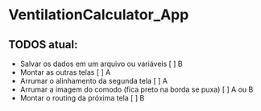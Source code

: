 # VentilationCalculator_App

## TODOS atual:

* Salvar os dados em um arquivo ou variáveis [ ] B
* Montar as outras telas [ ] A
* Arrumar o alinhamento da segunda tela [ ] A
* Arrumar a imagem do comodo (fica preto na borda se puxa) [ ] A ou B
* Montar o routing da próxima tela [ ] B
